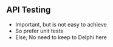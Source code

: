 ## API Testing

* Important, but is not easy to achieve <!-- .element: class="fragment" -->
* So prefer unit tests <!-- .element: class="fragment" -->
* Else; No need to keep to Delphi here<!-- .element: class="fragment" -->
